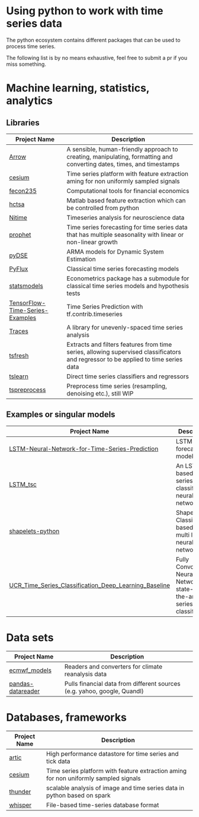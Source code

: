 # Using python to work with time series data

The python ecosystem contains different packages that can be used to process time series. 

The following list is by no means exhaustive, feel free to submit a pr if you miss something.

# Machine learning, statistics, analytics

## Libraries

| Project Name | Description |
| ------- | ------ |
| [Arrow](https://github.com/crsmithdev/arrow) | A sensible, human-friendly approach to creating, manipulating, formatting and converting dates, times, and timestamps |
| [cesium](https://github.com/cesium-ml/cesium) | Time series platform with feature extraction aming for non uniformly sampled signals |
| [fecon235](https://github.com/rsvp/fecon235) |  Computational tools for financial economics |  
| [hctsa](https://github.com/benfulcher/hctsa) | Matlab based feature extraction which can be controlled from python |
| [Nitime](https://github.com/nipy/nitime) |  Timeseries analysis for neuroscience data |  
| [prophet](https://github.com/facebookincubator/prophet) |  Time series forecasting for time series data that has multiple seasonality with linear or non-linear growth |
| [pyDSE](https://github.com/blue-yonder/pydse) |  ARMA models for Dynamic System Estimation |
| [PyFlux](https://github.com/RJT1990/pyflux) | Classical time series forecasting models |
| [statsmodels](https://github.com/statsmodels/statsmodels) | Econometrics package has a submodule for classical time series models and hypothesis tests |
| [TensorFlow-Time-Series-Examples](https://github.com/hzy46/TensorFlow-Time-Series-Examples) | Time Series Prediction with tf.contrib.timeseries |
| [Traces](https://github.com/datascopeanalytics/traces) | A library for unevenly-spaced time series analysis |
| [tsfresh](https://github.com/blue-yonder/tsfresh) | Extracts and filters features from time series, allowing supervised classificators and regressor to be applied to time series data |
| [tslearn](https://github.com/rtavenar/tslearn) | Direct time series classifiers and regressors |
| [tspreprocess](https://github.com/MaxBenChrist/tspreprocess) | Preprocess time series (resampling, denoising etc.), still WIP |

## Examples or singular models

| Project Name | Description |
| ------- | ------ |
| [LSTM-Neural-Network-for-Time-Series-Prediction](https://github.com/jaungiers/LSTM-Neural-Network-for-Time-Series-Prediction) |  LSTM based forecasting model |  
| [LSTM_tsc](https://github.com/RobRomijnders/LSTM_tsc) | An LSTM based time-series classification neural network|
| [shapelets-python](https://github.com/mohaseeb/shaplets-python) |  Shapelet Classifier based on a multi layer neural network | 
| [UCR_Time_Series_Classification_Deep_Learning_Baseline](https://github.com/cauchyturing/UCR_Time_Series_Classification_Deep_Learning_Baseline) |  Fully Convolutional Neural Networks for state-of-the-art time series classification | 

# Data sets
| Project Name | Description |
| ------- | ------ |
| [ecmwf_models](https://github.com/TUW-GEO/ecmwf_models) | Readers and converters for climate reanalysis data |
| [pandas-datareader](https://github.com/pydata/pandas-datareader) | Pulls financial data from different sources (e.g. yahoo, google, Quandl) |

# Databases, frameworks
| Project Name | Description |
| ------- | ------ |
| [artic](https://github.com/manahl/arctic) | High performance datastore for time series and tick data | 
| [cesium](https://github.com/cesium-ml/cesium) | Time series platform with feature extraction aming for non uniformly sampled signals |
| [thunder](https://github.com/thunder-project/thunder) | scalable analysis of image and time series data in python based on spark |
| [whisper](https://github.com/graphite-project/whisper) | File-based time-series database format |
